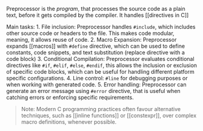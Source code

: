 Preprocessor is the *program*, that processes the source code as a plain text, before it gets compiled by the compiler.
It handles [[directives in C]]

Main tasks:
	1. File inclusion: Preprocessor handles `#include`, which includes other source code or headers to the file. This makes code modular, meaning, it allows reuse of code.
	2. Macro Expansion: Preprocessor expands [[macros]] with `#define` directive, which can be used to define constants, code snippets, and text substitution (replace directive with a code block)
	3. Conditional Compilation: Preprocessor evaluates conditional directives like `#if`, `#elif`, `#else`, `#endif`, this allows the inclusion or exclusion of specific code blocks, which can be useful for handling different platform specific configurations.
	4. Line control: `#line` for debugging purposes or when working with generated code.
	5. Error handling: Preprocessor can generate an error message using `#error` directive, that is useful when catching errors or enforcing specific requirements.

> Note: Modern C programming practices often favour alternative techniques, such as [[inline functions]] or [[constexpr]], over complex macro definitions, whenever possible.